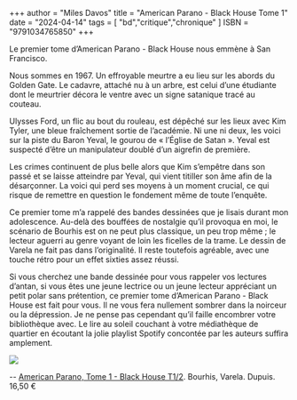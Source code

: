 +++
author = "Miles Davos"
title = "American Parano - Black House Tome 1"
date = "2024-04-14"
tags = [
    "bd","critique","chronique"
]
ISBN = "9791034765850"
+++

Le premier tome d’American Parano - Black House nous emmène à San Francisco.

Nous sommes en 1967. Un effroyable meurtre a eu lieu sur les abords du Golden Gate. Le cadavre, attaché nu à un arbre, est celui d’une étudiante dont le meurtrier décora le ventre avec un signe satanique tracé au couteau.

Ulysses Ford, un flic au bout du rouleau, est dépêché sur les lieux avec Kim Tyler, une bleue fraîchement sortie de l’académie. Ni une ni deux, les voici sur la piste du Baron Yeval, le gourou de « l’Église de Satan ». Yeval est suspecté d’être un manipulateur doublé d’un aigrefin de première.

Les crimes continuent de plus belle alors que Kim s’empêtre dans son passé et se laisse atteindre par Yeval, qui vient titiller son âme afin de la désarçonner. La voici qui perd ses moyens à un moment crucial, ce qui risque de remettre en question le fondement même de toute l’enquête.

Ce premier tome m’a rappelé des bandes dessinées que je lisais durant mon adolescence. Au-delà des bouffées de nostalgie qu’il provoqua en moi, le scénario de Bourhis est on ne peut plus classique, un peu trop même ; le lecteur aguerri au genre voyant de loin les ficelles de la trame. Le dessin de Varela ne fait pas dans l’originalité. Il reste toutefois agréable, avec une touche rétro pour un effet sixties assez réussi.

Si vous cherchez une bande dessinée pour vous rappeler vos lectures d’antan, si vous êtes une jeune lectrice ou un jeune lecteur appréciant un petit polar sans prétention, ce premier tome d’American Parano - Black House est fait pour vous. Il ne vous fera nullement sombrer dans la noirceur ou la dépression. Je ne pense pas cependant qu’il faille encombrer votre bibliothèque avec. Le lire au soleil couchant à votre médiathèque de quartier en écoutant la jolie playlist Spotify concontée par les auteurs suffira amplement.

![](/images/american-parano-1.jpeg)

--
[American Parano, Tome 1 - Black House T1/2](https://www.dupuis.com/american-parano/bd/american-parano-tome-1-black-house-t1-2/122658). Bourhis, Varela. Dupuis. 16,50 €
